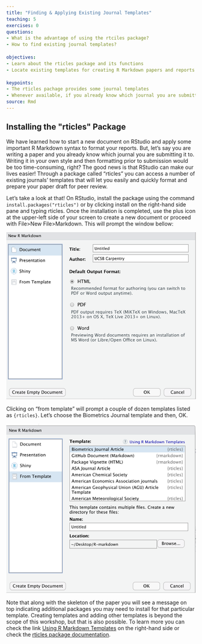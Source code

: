 ```yaml
---
title: "Finding & Applying Existing Journal Templates"
teaching: 5
exercises: 0
questions:
- What is the advantage of using the rtciles package?
- How to find existing journal templates?

objectives:
- Learn about the rticles package and its functions
- Locate existing templates for creating R Markdown papers and reports

keypoints:
- The rticles pachage provides some journal templates
- Whenever available, if you already know which journal you are submitting to, start your paper using the template
source: Rmd
---
```


## Installing the "rticles" Package

We have learned how to start a new document on RStudio and apply some important R Markdown syntax to format your reports. But, let’s say you are writing a paper and you already know which journal you are submitting it to. Writing it in your own style and then formatting prior to submission would be too time-consuming, right? The good news is that RStudio can make our lives easier! Through a package called “rticles” you can access a number of existing journals’ templates that will let you easily and quickly format and prepare your paper draft for peer review.

Let’s take a look at that! On RStudio, install the package using the command `install.packages("rticles")` or by clicking install on the right-hand side pane and typing rticles. Once the installation is completed, use the plus icon at the upper-left side of your screen to create a new document or proceed with File>New File>Markdown. This will prompt the window bellow:


![Fig. 8.1 - rticles Templates (Step 1)](../fig/08-rticles-template1.png) 

Clicking on “from template” will prompt a couple of dozen templates listed as `{rticles}`. Let’s choose the Biometrics Journal template and then, OK. 


![Fig. 8.2 - rticles Templates (Step 2)](../fig/08-rticles-template2.png)

Note that along with the skeleton of the paper you will see a message on top indicating additional packages you may need to install for that particular template. Creating templates and adding other templates is beyond the scope of this workshop, but that is also possible. To learn more you can check the link [Using R Markdown Templates](https://bookdown.org/yihui/rmarkdown/document-templates.html) on the right-hand side or check the [rticles package documentation](https://cran.r-project.org/web/packages/rticles/rticles.pdf).
